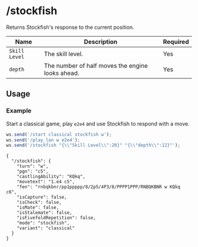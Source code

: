 # /stockfish

Returns Stockfish's response to the current position.

| Name | Description | Required |
| ---- | ----------- | -------- |
| `Skill Level` | The skill level. | Yes |
| `depth` | The number of half moves the engine looks ahead. | Yes |

## Usage

### Example

Start a classical game, play `e2e4` and use Stockfish to respond with a move.

```js
ws.send('/start classical stockfish w');
ws.send('/play_lan w e2e4');
ws.send('/stockfish "{\\"Skill Level\\":20}" "{\\"depth\\":12}"');
```

```text
{
  "/stockfish": {
    "turn": "w",
    "pgn": "c5",
    "castlingAbility": "KQkq",
    "movetext": "1.e4 c5",
    "fen": "rnbqkbnr/pp1ppppp/8/2p5/4P3/8/PPPP1PPP/RNBQKBNR w KQkq c6",
    "isCapture": false,
    "isCheck": false,
    "isMate": false,
    "isStalemate": false,
    "isFivefoldRepetition": false,
    "mode": "stockfish",
    "variant": "classical"
  }
}
```

